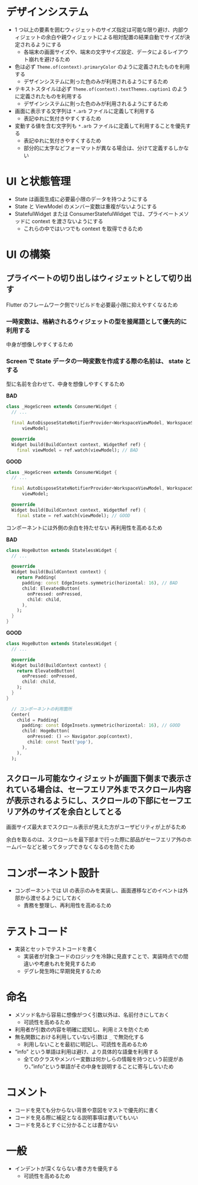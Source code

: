# デザインシステム

- 1 つ以上の要素を囲むウィジェットのサイズ指定は可能な限り避け、内部ウィジェットの余白や親ウィジェットによる相対配置の結果自動でサイズが決定されるようにする
  - 各端末の画面サイズや、端末の文字サイズ設定、データによるレイアウト崩れを避けるため
- 色は必ず `Theme.of(context).primaryColor` のように定義されたものを利用する
  - デザインシステムに則った色のみが利用されるようにするため
- テキストスタイルは必ず `Theme.of(context).textThemes.caption1` のように定義されたものを利用する
  - デザインシステムに則った色のみが利用されるようにするため
- 画面に表示する文字列は `*.arb` ファイルに定義して利用する
  - 表記ゆれに気付きやすくするため
- 変動する値を含む文字列も `*.arb` ファイルに定義して利用することを優先する
  - 表記ゆれに気付きやすくするため
  - 部分的に太字などフォーマットが異なる場合は、分けて定義するしかない

# UI と状態管理

- State は画面生成に必要最小限のデータを持つようにする
- State と ViewModel のメンバー変数は重複がないようにする
- StatefulWidget または ConsumerStatefulWidget では、プライベートメソッドに context を渡さないようにする
  - これらの中ではいつでも context を取得できるため

# UI の構築

## プライベートの切り出しはウィジェットとして切り出す

Flutter のフレームワーク側でリビルドを必要最小限に抑えやすくなるため

### 一時変数は、格納されるウィジェットの型を接尾語として優先的に利用する

中身が想像しやすくするため

### Screen で State データの一時変数を作成する際の名前は、 state とする

型に名前を合わせて、中身を想像しやすくするため

**BAD**

```dart
class _HogeScreen extends ConsumerWidget {
  // ...

  final AutoDisposeStateNotifierProvider<WorkspaceViewModel, WorkspaceState>
      viewModel;

  @override
  Widget build(BuildContext context, WidgetRef ref) {
    final viewModel = ref.watch(viewModel); // BAD
```

**GOOD**

```dart
class _HogeScreen extends ConsumerWidget {
  // ...

  final AutoDisposeStateNotifierProvider<WorkspaceViewModel, WorkspaceState>
      viewModel;

  @override
  Widget build(BuildContext context, WidgetRef ref) {
    final state = ref.watch(viewModel); // GOOD
```

コンポーネントには外側の余白を持たせない
再利用性を高めるため

**BAD**

```dart
class HogeButton extends StatelessWidget {
  // ...

  @override
  Widget build(BuildContext context) {
    return Padding(
      padding: const EdgeInsets.symmetric(horizontal: 16), // BAD
      child: ElevatedButton(
        onPressed: onPressed,
        child: child,
      ),
    );
  }
}
```

**GOOD**

```dart
class HogeButton extends StatelessWidget {
  // ...

  @override
  Widget build(BuildContext context) {
    return ElevatedButton(
      onPressed: onPressed,
      child: child,
    );
  }
}

  // コンポーネントの利用箇所
  Center(
    child = Padding(
      padding: const EdgeInsets.symmetric(horizontal: 16), // GOOD
      child: HogeButton(
        onPressed: () => Navigator.pop(context),
        child: const Text('pop'),
      ),
    ),
  );
```

## スクロール可能なウィジェットが画面下側まで表示されている場合は、セーフエリア外までスクロール内容が表示されるようにし、スクロールの下部にセーフエリア外のサイズを余白としてとる

画面サイズ最大までスクロール表示が見えた方がユーザビリティが上がるため

余白を取るのは、スクロールを最下部まで行った際に部品がセーフエリア外のホームバーなどと被ってタップできなくなるのを防ぐため

# コンポーネント設計

- コンポーネントでは UI の表示のみを実装し、画面遷移などのイベントは外部から渡せるようにしておく
  - 責務を整理し、再利用性を高めるため

# テストコード

- 実装とセットでテストコードを書く
  - 実装者が対象コードのロジックを冷静に見直すことで、実装時点での間違いや考慮もれを発見するため
  - デグレ発生時に早期発見するため

# 命名

- メソッド名から容易に想像がつく引数以外は、名前付きにしておく
  - 可読性を高めるため
- 利用者が引数の内容を明確に認知し、利用ミスを防ぐため
- 無名関数における利用していない引数は `_` で無効化する
  - 利用しないことを最初に明記し、可読性を高めるため
- “info” という単語は利用は避け、より具体的な語彙を利用する
  - 全てのクラスやメンバー変数は何かしらの情報を持つという前提があり、”info”という単語がその中身を説明することに寄与しないため

# コメント

- コードを見ても分からない背景や意図をマストで優先的に書く
- コードを見る際に補足となる説明事項は書いてもいい
- コードを見るとすぐに分かることは書かない

# 一般

- インデントが深くならない書き方を優先する
  - 可読性を高めるため
